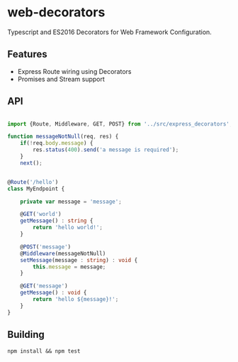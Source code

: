 # web-decorators
Typescript and ES2016 Decorators for Web Framework Configuration.


## Features
 * Express Route wiring using Decorators
 * Promises and Stream support

## API
```typescript

import {Route, Middleware, GET, POST} from '../src/express_decorators';

function messageNotNull(req, res) {
    if(!req.body.message) {
        res.status(400).send('a message is required');
    }
    next();


@Route('/hello')
class MyEndpoint {

    private var message = 'message';

    @GET('world')
    getMessage() : string {
        return 'hello world!';
    }

    @POST('message')
    @Middleware(messageNotNull)
    setMessage(message : string) : void {
        this.message = message;
    }

    @GET('message')
    getMessage() : void {
        return 'hello ${message}!';
    }
}

```


## Building

```
npm install && npm test
```
